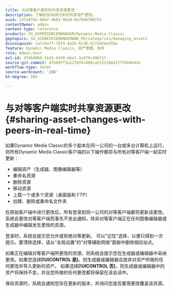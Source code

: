 ```yaml
---
title: 与对等客户端实时共享资源更改
description: 了解如何与同行实时共享资产更改。
uuid: 13fa4f6e-66bf-4682-96a9-0e7040706f53
contentOwner: admin
content-type: reference
products: SG_EXPERIENCEMANAGER/Dynamic-Media-Classic
geptopics: SG_SCENESEVENONDEMAND_PK/categories/managing_assets
discoiquuid: ca7c8a7f-76f4-4a25-8c36-617a029e55be
feature: Dynamic Media Classic，资产管理，协作
role: Admin,User
exl-id: d74b4966-fe43-4349-bbe1-3a379c49bf1f
source-git-commit: df689ff5a127bfbc400ca5331168d1ff7bb0b42e
workflow-type: tm+mt
source-wordcount: '280'
ht-degree: 50%

---
```


# 与对等客户端实时共享资源更改{#sharing-asset-changes-with-peers-in-real-time}

如果Dynamic Media Classic的多个副本在同一公司的一台或多台计算机上运行，则所有Dynamic Media Classic客户端的以下操作都将与所有对等客户端一起实时更新：

* 编辑资产（生成器、图像编辑器等）
* 重命名资源
* 删除资源
* 移动资源
* 上载一个或多个资源（桌面版和 FTP）
* 创建、删除或重命名文件夹

在原始客户端中进行更改后，所有登录到同一公司的对等客户端都将更新该更改。 系统会更改对等客户端而事先不发出通知，除非对等客户端正在任何图像编辑器或生成器中编辑发生更改的资源。

登录时，系统会提示您允许或拒绝对等更新。 可以“记住”选择，以便只得到一次提示。要清除选择，请从“全局设置”的“对等辅助网络”面板中删除相应站点。

如果正在编辑对等客户端所更改的资源，则系统会提示您在生成器或编辑器中采纳更改。如果您选择&#x200B;**[!UICONTROL 是]**，则生成器或编辑器会放弃对资产所做的任何更改并导入更新的资产。 如果选择&#x200B;**[!UICONTROL 否]**，则生成器或编辑器中的资产将保持不变，并且您所做的任何更改都将保留在该会话中。

保存资源时，系统会通知您存在更新的版本，并询问您是否要用更改覆盖该资源。
